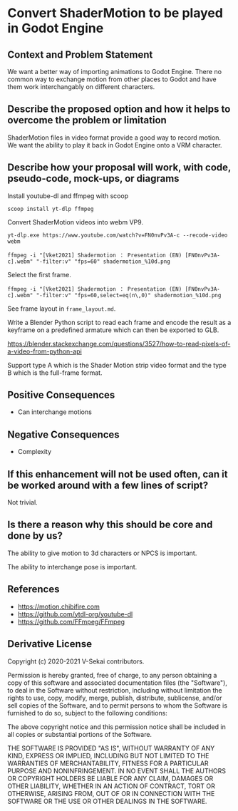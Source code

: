 # Convert ShaderMotion to be played in Godot Engine

## Context and Problem Statement

We want a better way of importing animations to Godot Engine. There no common way to exchange motion from other places to Godot and have them work interchangably on different characters.

## Describe the proposed option and how it helps to overcome the problem or limitation

ShaderMotion files in video format provide a good way to record motion. We want the ability to play it back in Godot Engine onto a VRM character.

## Describe how your proposal will work, with code, pseudo-code, mock-ups, or diagrams

Install youtube-dl and ffmpeg with scoop

`scoop install yt-dlp ffmpeg`

Convert ShaderMotion videos into webm VP9.

`yt-dlp.exe https://www.youtube.com/watch?v=FN0nvPv3A-c --recode-video webm`

```
ffmpeg -i "[Vket2021] Shadermotion ： Presentation (EN) [FN0nvPv3A-c].webm" "-filter:v" "fps=60" shadermotion_%10d.png
```

Select the first frame.

```
ffmpeg -i "[Vket2021] Shadermotion ： Presentation (EN) [FN0nvPv3A-c].webm" "-filter:v" "fps=60,select=eq(n\,0)" shadermotion_%10d.png
```

See frame layout in `frame_layout.md`.

Write a Blender Python script to read each frame and encode the result as a keyframe on a predefined armature which can then be exported to GLB.

https://blender.stackexchange.com/questions/3527/how-to-read-pixels-of-a-video-from-python-api

Support type A which is the Shader Motion strip video format and the type B which is the full-frame format.

## Positive Consequences <!-- optional -->

- Can interchange motions

## Negative Consequences <!-- optional -->

- Complexity

## If this enhancement will not be used often, can it be worked around with a few lines of script?

Not trivial.

## Is there a reason why this should be core and done by us?

The ability to give motion to 3d characters or NPCS is important.

The ability to interchange pose is important.

## References <!-- optional -->

- https://motion.chibifire.com
- https://github.com/ytdl-org/youtube-dl
- https://github.com/FFmpeg/FFmpeg

## Derivative License

Copyright (c) 2020-2021 V-Sekai contributors.

Permission is hereby granted, free of charge, to any person obtaining a copy
of this software and associated documentation files (the "Software"), to deal
in the Software without restriction, including without limitation the rights
to use, copy, modify, merge, publish, distribute, sublicense, and/or sell
copies of the Software, and to permit persons to whom the Software is
furnished to do so, subject to the following conditions:

The above copyright notice and this permission notice shall be included in all
copies or substantial portions of the Software.

THE SOFTWARE IS PROVIDED "AS IS", WITHOUT WARRANTY OF ANY KIND, EXPRESS OR
IMPLIED, INCLUDING BUT NOT LIMITED TO THE WARRANTIES OF MERCHANTABILITY,
FITNESS FOR A PARTICULAR PURPOSE AND NONINFRINGEMENT. IN NO EVENT SHALL THE
AUTHORS OR COPYRIGHT HOLDERS BE LIABLE FOR ANY CLAIM, DAMAGES OR OTHER
LIABILITY, WHETHER IN AN ACTION OF CONTRACT, TORT OR OTHERWISE, ARISING FROM,
OUT OF OR IN CONNECTION WITH THE SOFTWARE OR THE USE OR OTHER DEALINGS IN THE
SOFTWARE.
